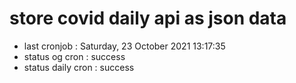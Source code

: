 # store covid daily api as json data

- last cronjob : Saturday, 23 October 2021 13:17:35
- status og cron : success
- status daily cron : success
      
      